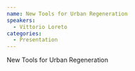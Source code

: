 ```yaml
--- 
name: New Tools for Urban Regeneration 
speakers: 
  - Vittorio Loreto 
categories:
  - Presentation
---
```


New Tools for Urban Regeneration